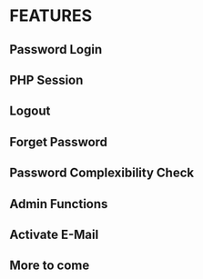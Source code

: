 # FEATURES

## Password Login

## PHP Session

## Logout

## Forget Password

## Password Complexibility Check

## Admin Functions

## Activate E-Mail

## More to come